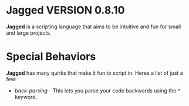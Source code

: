 # Jagged VERSION 0.8.10
**Jagged** is a scripting language that aims to be intuitive and fun for small and large projects.

# Special Behaviors
**Jagged** has many quirks that make it fun to script in.  Heres a list of just a few:

 - *back-parsing* - This lets you parse your code backwards using the ***^*** keyword.
